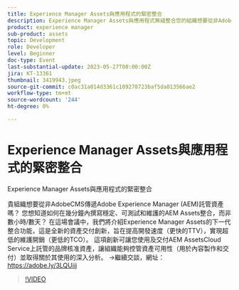 ```yaml
---
title: Experience Manager Assets與應用程式的緊密整合
description: Experience Manager Assets與應用程式無縫整合您的組織想要從非AdobeCMS提供Adobe Experience Manager (AEM)託管資產嗎？ 您想知道如何在幾分鐘內撰寫穩定、可測試和維護的AEM Assets整合，而非數小時/數天？ 在這場會議中，我們將介紹Experience Manager Assets的下一代整合功能，這是全新的資產交付創新，旨在提高開發速度（更快的TTV），實現超低的維護開銷（更低的TCO）。 這項創新可讓您使用及交付AEM AssetsCloud Service上託管的品牌核准資產，讓組織能夠控管資產可用性（用於內容製作和交付）並取得關於其使用的深入分析。
product: experience manager
sub-product: assets
topic: Development
role: Developer
level: Beginner
doc-type: Event
last-substantial-update: 2023-05-27T00:00:00Z
jira: KT-13361
thumbnail: 3419943.jpeg
source-git-commit: c0ac31a014d3361c109278723baf5da013566ae2
workflow-type: tm+mt
source-wordcount: '244'
ht-degree: 0%

---
```



# Experience Manager Assets與應用程式的緊密整合

Experience Manager Assets與應用程式的緊密整合

貴組織想要從非AdobeCMS傳遞Adobe Experience Manager (AEM)託管資產嗎？ 您想知道如何在幾分鐘內撰寫穩定、可測試和維護的AEM Assets整合，而非數小時/數天？ 在這場會議中，我們將介紹Experience Manager Assets的下一代整合功能，這是全新的資產交付創新，旨在提高開發速度（更快的TTV），實現超低的維護開銷（更低的TCO）。 這項創新可讓您使用及交付AEM AssetsCloud Service上託管的品牌核准資產，讓組織能夠控管資產可用性（用於內容製作和交付）並取得關於其使用的深入分析。 →繼續交談，網址： https://adobe.ly/3LQUiij

>[!VIDEO](https://video.tv.adobe.com/v/3419943/?learn=on)
